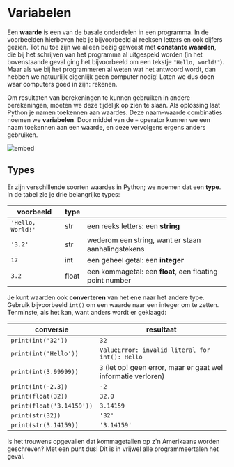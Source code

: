 # Variabelen

Een **waarde** is een van de basale onderdelen in een programma. In de voorbeelden hierboven heb je bijvoorbeeld al reeksen letters en ook cijfers gezien. Tot nu toe zijn we alleen bezig geweest met **constante waarden**, die bij het schrijven van het programma al uitgespeld worden (in het bovenstaande geval ging het bijvoorbeeld om een tekstje `"Hello, world!"`). Maar als we bij het programmeren al weten wat het antwoord wordt, dan hebben we natuurlijk eigenlijk geen computer nodig! Laten we dus doen waar computers goed in zijn: rekenen.

Om resultaten van berekeningen te kunnen gebruiken in andere berekeningen, moeten we deze tijdelijk op zien te slaan. Als oplossing laat Python je namen toekennen aan waardes. Deze naam-waarde combinaties noemen we **variabelen**. Door middel van de `=` operator kunnen we een naam toekennen aan een waarde, en deze vervolgens ergens anders gebruiken.

![embed](https://player.vimeo.com/video/287248523)

## Types

Er zijn verschillende soorten waardes in Python; we noemen dat een **type**. In de tabel zie je drie belangrijke types:

| voorbeeld         | type  |                                                          |  
| ----------------- | ----- | -------------------------------------------------------- |  
| `'Hello, World!'` | str   | een reeks letters: een **string**                        |  
| `'3.2'`           | str   | wederom een string, want er staan aanhalingstekens       |  
| `17`              | int   | een geheel getal: een **integer**                        |  
| `3.2`             | float | een kommagetal: een **float**, een floating point number |  

Je kunt waarden ook **converteren** van het ene naar het andere type. Gebruik bijvoorbeeld `int()` om een waarde naar een integer om te zetten. Tenminste, als het kan, want anders wordt er geklaagd:

| conversie                 | resultaat                                                      |  
| ------------------------- | -------------------------------------------------------------- |  
| `print(int('32'))`        | `32`                                                           |  
| `print(int('Hello'))`     | `ValueError: invalid literal for int(): Hello`                 |  
| `print(int(3.99999))`     | `3` (let op! geen error, maar er gaat wel informatie verloren) |  
| `print(int(-2.3))`        | `-2`                                                           |  
| `print(float(32))`        | `32.0`                                                         |  
| `print(float('3.14159'))` | `3.14159`                                                      |  
| `print(str(32))`          | `'32'`                                                         |  
| `print(str(3.14159))`     | `'3.14159'`                                                    |  

Is het trouwens opgevallen dat kommagetallen op z'n Amerikaans worden geschreven? Met een punt dus! Dit is in vrijwel alle programmeertalen het geval.
